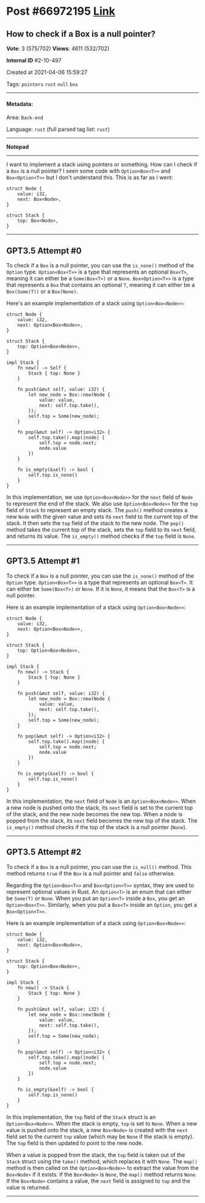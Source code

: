 
# Post \#66972195 [Link](https://stackoverflow.com/questions/66972195/)

## How to check if a Box is a null pointer?

**Vote**: 3 (575/702) **Views**: 4611 (532/702) 

**Internal ID** \#2-10-497

Created at 2021-04-06 15:59:27

Tags: `pointers` `rust` `null` `box`

----------

#### Metadata:

Area: `Back-end`

Language: `rust` (full parsed tag list: `rust`)

----------

**Notepad**


----------

I want to implement a stack using pointers or something. How can I check if a `Box` is a null pointer? I seen some code with `Option<Box<T>>` and `Box<Option<T>>` but I don't understand this. This is as far as I went:
```
struct Node {
    value: i32,
    next: Box<Node>,
}

struct Stack {
    top: Box<Node>,
}
```



----------
        
## GPT3.5 Attempt \#0

To check if a `Box` is a null pointer, you can use the `is_none()` method of the `Option` type. `Option<Box<T>>` is a type that represents an optional `Box<T>`, meaning it can either be a `Some(Box<T>)` or a `None`. `Box<Option<T>>` is a type that represents a `Box` that contains an optional `T`, meaning it can either be a `Box(Some(T))` or a `Box(None)`.

Here's an example implementation of a stack using `Option<Box<Node>>`:

```
struct Node {
    value: i32,
    next: Option<Box<Node>>,
}

struct Stack {
    top: Option<Box<Node>>,
}

impl Stack {
    fn new() -> Self {
        Stack { top: None }
    }

    fn push(&mut self, value: i32) {
        let new_node = Box::new(Node {
            value: value,
            next: self.top.take(),
        });
        self.top = Some(new_node);
    }

    fn pop(&mut self) -> Option<i32> {
        self.top.take().map(|node| {
            self.top = node.next;
            node.value
        })
    }

    fn is_empty(&self) -> bool {
        self.top.is_none()
    }
}
```

In this implementation, we use `Option<Box<Node>>` for the `next` field of `Node` to represent the end of the stack. We also use `Option<Box<Node>>` for the `top` field of `Stack` to represent an empty stack. The `push()` method creates a new `Node` with the given value and sets its `next` field to the current top of the stack. It then sets the `top` field of the stack to the new node. The `pop()` method takes the current top of the stack, sets the `top` field to its `next` field, and returns its value. The `is_empty()` method checks if the `top` field is `None`.

--------

## GPT3.5 Attempt \#1

To check if a `Box` is a null pointer, you can use the `is_none()` method of the `Option` type. `Option<Box<T>>` is a type that represents an optional `Box<T>`. It can either be `Some(Box<T>)` or `None`. If it is `None`, it means that the `Box<T>` is a null pointer. 

Here is an example implementation of a stack using `Option<Box<Node>>`:

```
struct Node {
    value: i32,
    next: Option<Box<Node>>,
}

struct Stack {
    top: Option<Box<Node>>,
}

impl Stack {
    fn new() -> Stack {
        Stack { top: None }
    }

    fn push(&mut self, value: i32) {
        let new_node = Box::new(Node {
            value: value,
            next: self.top.take(),
        });
        self.top = Some(new_node);
    }

    fn pop(&mut self) -> Option<i32> {
        self.top.take().map(|node| {
            self.top = node.next;
            node.value
        })
    }

    fn is_empty(&self) -> bool {
        self.top.is_none()
    }
}
```

In this implementation, the `next` field of `Node` is an `Option<Box<Node>>`. When a new node is pushed onto the stack, its `next` field is set to the current top of the stack, and the new node becomes the new top. When a node is popped from the stack, its `next` field becomes the new top of the stack. The `is_empty()` method checks if the top of the stack is a null pointer (`None`).

--------

## GPT3.5 Attempt \#2

To check if a `Box` is a null pointer, you can use the `is_null()` method. This method returns `true` if the `Box` is a null pointer and `false` otherwise.

Regarding the `Option<Box<T>>` and `Box<Option<T>>` syntax, they are used to represent optional values in Rust. An `Option<T>` is an enum that can either be `Some(T)` or `None`. When you put an `Option<T>` inside a `Box`, you get an `Option<Box<T>>`. Similarly, when you put a `Box<T>` inside an `Option`, you get a `Box<Option<T>>`.

Here is an example implementation of a stack using `Option<Box<Node>>`:

```
struct Node {
    value: i32,
    next: Option<Box<Node>>,
}

struct Stack {
    top: Option<Box<Node>>,
}

impl Stack {
    fn new() -> Stack {
        Stack { top: None }
    }

    fn push(&mut self, value: i32) {
        let new_node = Box::new(Node {
            value: value,
            next: self.top.take(),
        });
        self.top = Some(new_node);
    }

    fn pop(&mut self) -> Option<i32> {
        self.top.take().map(|node| {
            self.top = node.next;
            node.value
        })
    }

    fn is_empty(&self) -> bool {
        self.top.is_none()
    }
}
```

In this implementation, the `top` field of the `Stack` struct is an `Option<Box<Node>>`. When the stack is empty, `top` is set to `None`. When a new value is pushed onto the stack, a new `Box<Node>` is created with the `next` field set to the current `top` value (which may be `None` if the stack is empty). The `top` field is then updated to point to the new node.

When a value is popped from the stack, the `top` field is taken out of the `Stack` struct using the `take()` method, which replaces it with `None`. The `map()` method is then called on the `Option<Box<Node>>` to extract the value from the `Box<Node>` if it exists. If the `Box<Node>` is `None`, the `map()` method returns `None`. If the `Box<Node>` contains a value, the `next` field is assigned to `top` and the value is returned.

--------
